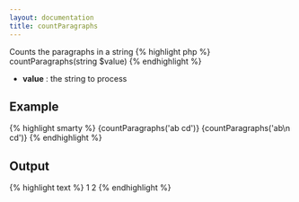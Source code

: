 ```yaml
---
layout: documentation
title: countParagraphs
---
```


Counts the paragraphs in a string
{% highlight php %}
countParagraphs(string $value)
{% endhighlight %}

* **value** : the string to process

## Example
{% highlight smarty %}
{countParagraphs('ab cd')}
{countParagraphs('ab\n cd')}
{% endhighlight %}

## Output
{% highlight text %}
1
2
{% endhighlight %}